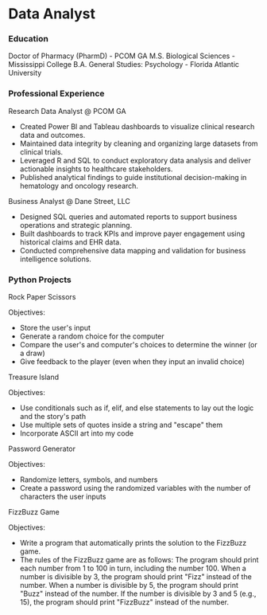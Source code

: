 # Data Analyst 

### Education
Doctor of Pharmacy (PharmD) - PCOM GA
M.S. Biological Sciences - Mississippi College
B.A. General Studies: Psychology - Florida Atlantic University

### Professional Experience
Research Data Analyst @ PCOM GA
- Created Power BI and Tableau dashboards to visualize clinical research data and
outcomes.
- Maintained data integrity by cleaning and organizing large datasets from clinical trials.
- Leveraged R and SQL to conduct exploratory data analysis and deliver actionable insights
to healthcare stakeholders.
- Published analytical findings to guide institutional decision-making in hematology and
oncology research.

Business Analyst @ Dane Street, LLC
- Designed SQL queries and automated reports to support business operations and strategic
planning.
- Built dashboards to track KPIs and improve payer engagement using historical claims and
EHR data.
- Conducted comprehensive data mapping and validation for business intelligence solutions.

### Python Projects
Rock Paper Scissors

Objectives:
- Store the user's input
- Generate a random choice for the computer
- Compare the user's and computer's choices to determine the winner (or a draw)
- Give feedback to the player (even when they input an invalid choice)

Treasure Island

Objectives:
- Use conditionals such as if, elif, and else statements to lay out the logic and the story's path
- Use multiple sets of quotes inside a string and "escape" them
- Incorporate ASCII art into my code

Password Generator

Objectives:
- Randomize letters, symbols, and numbers
- Create a password using the randomized variables with the number of characters the user inputs

FizzBuzz Game

Objectives:
- Write a program that automatically prints the solution to the FizzBuzz game.
- The rules of the FizzBuzz game are as follows: The program should print each number from 1 to 100 in turn, including the number 100. When a number is divisible by 3, the program should print "Fizz" instead of the number. When a number is divisible by 5, the program should print "Buzz" instead of the number. If the number is divisible by 3 and 5 (e.g., 15), the program should print "FizzBuzz" instead of the number.
